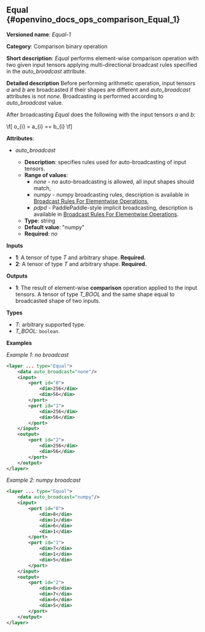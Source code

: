 ## Equal <a name="Equal"></a> {#openvino_docs_ops_comparison_Equal_1}

**Versioned name**: *Equal-1*

**Category**: Comparison binary operation

**Short description**: *Equal* performs element-wise comparison operation with two given input tensors applying multi-directional broadcast rules specified in the *auto_broadcast* attribute.

**Detailed description**
Before performing arithmetic operation, input tensors *a* and *b* are broadcasted if their shapes are different and *auto_broadcast* attributes is not *none*. Broadcasting is performed according to *auto_broadcast* value.

After broadcasting *Equal* does the following with the input tensors *a* and *b*:

\f[
o_{i} = a_{i} == b_{i}
\f]

**Attributes**:

* *auto_broadcast*

  * **Description**: specifies rules used for auto-broadcasting of input tensors.
  * **Range of values**:
    * *none* - no auto-broadcasting is allowed, all input shapes should match,
    * *numpy* - numpy broadcasting rules, description is available in [Broadcast Rules For Elementwise Operations](../broadcast_rules.md),
    * *pdpd* - PaddlePaddle-style implicit broadcasting, description is available in [Broadcast Rules For Elementwise Operations](../broadcast_rules.md).
  * **Type**: string
  * **Default value**: "numpy"
  * **Required**: *no*

**Inputs**

* **1**: A tensor of type *T* and arbitrary shape. **Required.**
* **2**: A tensor of type *T* and arbitrary shape. **Required.**

**Outputs**

* **1**: The result of element-wise **comparison** operation applied to the input tensors. A tensor of type *T_BOOL* and the same shape equal to broadcasted shape of two inputs.

**Types**

* *T*: arbitrary supported type.
* *T_BOOL*: `boolean`.

**Examples**

*Example 1: no broadcast*

```xml
<layer ... type="Equal">
    <data auto_broadcast="none"/>
    <input>
        <port id="0">
            <dim>256</dim>
            <dim>56</dim>
        </port>
        <port id="1">
            <dim>256</dim>
            <dim>56</dim>
        </port>
    </input>
    <output>
        <port id="2">
            <dim>256</dim>
            <dim>56</dim>
        </port>
    </output>
</layer>
```

*Example 2: numpy broadcast*
```xml
<layer ... type="Equal">
    <data auto_broadcast="numpy"/>
    <input>
        <port id="0">
            <dim>8</dim>
            <dim>1</dim>
            <dim>6</dim>
            <dim>1</dim>
        </port>
        <port id="1">
            <dim>7</dim>
            <dim>1</dim>
            <dim>5</dim>
        </port>
    </input>
    <output>
        <port id="2">
            <dim>8</dim>
            <dim>7</dim>
            <dim>6</dim>
            <dim>5</dim>
        </port>
    </output>
</layer>
```
